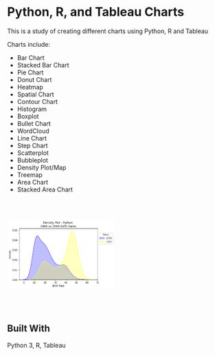 # Python, R, and Tableau Charts

This is a study of creating different charts using Python, R and Tableau

Charts include:
* Bar Chart
* Stacked Bar Chart
* Pie Chart
* Donut Chart
* Heatmap
* Spatial Chart
* Contour Chart
* Histogram
* Boxplot
* Bullet Chart
* WordCloud
* Line Chart
* Step Chart
* Scatterplot
* Bubbleplot
* Density Plot/Map
* Treemap
* Area Chart
* Stacked Area Chart

<br />
<br />

![Python, R, Tableau Charts](./data/density-plot-python.png)

<br />
<br />

## Built With

Python 3, R, Tableau
